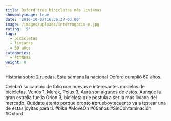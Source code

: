 ```yaml
---
title: Oxford trae bicicletas más livianas
showonlyimage: true
date: '2016-10-07T16:36:37-03:00'
image: /images/uploads/interrogacio-n.jpg
rating: '5'
tags:
  - bicicletas
  - livianas
  - 60 años
categories:
  - FITNESS
weight: 0
---
```

Historia sobre 2 ruedas. Esta semana la nacional Oxford cumplió 60 años.

<!--more-->

Celebró su cambio de folio con nuevos e interesantes modelos de bicicletas. Venus 1, Merak, Polux 3, Aura son algunos de estos. Aunque la gran estrella fue la Orion 3, bicicleta que postula a ser la más liviana del mercado. Quédate atento porque pronto #prueboytecuento va a testear una de estas joyitas para ti. #bike #MoveOn #60años #SinContaminación #Oxford
